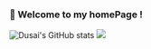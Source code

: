 ### 🥳 Welcome to my homePage !
![Dusai's GitHub stats](https://github-readme-stats.vercel.app/api?username=ricoguo0228)
<img src="https://img.shields.io/badge/Swift-blue">

